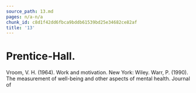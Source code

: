```yaml
---
source_path: 13.md
pages: n/a-n/a
chunk_id: c8d1f42dd6fbca9bddb61539bd25e34682ce82af
title: '13'
---
```

# Prentice-Hall.

Vroom, V. H. (1964). Work and motivation. New York: Wiley. Warr, P. (1990). The measurement of well-being and other aspects of mental health. Journal of
